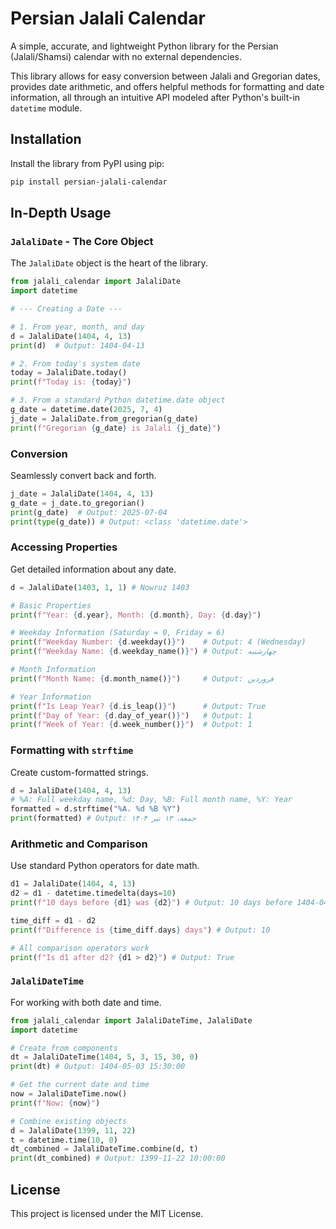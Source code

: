 # Persian Jalali Calendar

A simple, accurate, and lightweight Python library for the Persian (Jalali/Shamsi) calendar with no external dependencies.

This library allows for easy conversion between Jalali and Gregorian dates, provides date arithmetic, and offers helpful methods for formatting and date information, all through an intuitive API modeled after Python's built-in `datetime` module.

## Installation

Install the library from PyPI using pip:

```bash
pip install persian-jalali-calendar
```

## In-Depth Usage

### `JalaliDate` - The Core Object

The `JalaliDate` object is the heart of the library.

```python
from jalali_calendar import JalaliDate
import datetime

# --- Creating a Date ---

# 1. From year, month, and day
d = JalaliDate(1404, 4, 13)
print(d)  # Output: 1404-04-13

# 2. From today's system date
today = JalaliDate.today()
print(f"Today is: {today}")

# 3. From a standard Python datetime.date object
g_date = datetime.date(2025, 7, 4)
j_date = JalaliDate.from_gregorian(g_date)
print(f"Gregorian {g_date} is Jalali {j_date}")
```

### Conversion

Seamlessly convert back and forth.

```python
j_date = JalaliDate(1404, 4, 13)
g_date = j_date.to_gregorian()
print(g_date)  # Output: 2025-07-04
print(type(g_date)) # Output: <class 'datetime.date'>
```

### Accessing Properties

Get detailed information about any date.

```python
d = JalaliDate(1403, 1, 1) # Nowruz 1403

# Basic Properties
print(f"Year: {d.year}, Month: {d.month}, Day: {d.day}")

# Weekday Information (Saturday = 0, Friday = 6)
print(f"Weekday Number: {d.weekday()}")    # Output: 4 (Wednesday)
print(f"Weekday Name: {d.weekday_name()}") # Output: چهارشنبه

# Month Information
print(f"Month Name: {d.month_name()}")     # Output: فروردین

# Year Information
print(f"Is Leap Year? {d.is_leap()}")      # Output: True
print(f"Day of Year: {d.day_of_year()}")   # Output: 1
print(f"Week of Year: {d.week_number()}")  # Output: 1
```

### Formatting with `strftime`

Create custom-formatted strings.

```python
d = JalaliDate(1404, 4, 13)
# %A: Full weekday name, %d: Day, %B: Full month name, %Y: Year
formatted = d.strftime("%A، %d %B %Y")
print(formatted) # Output: جمعه، ۱۳ تیر ۱۴۰۴
```

### Arithmetic and Comparison

Use standard Python operators for date math.

```python
d1 = JalaliDate(1404, 4, 13)
d2 = d1 - datetime.timedelta(days=10)
print(f"10 days before {d1} was {d2}") # Output: 10 days before 1404-04-13 was 1404-04-03

time_diff = d1 - d2
print(f"Difference is {time_diff.days} days") # Output: 10

# All comparison operators work
print(f"Is d1 after d2? {d1 > d2}") # Output: True
```

### `JalaliDateTime`

For working with both date and time.

```python
from jalali_calendar import JalaliDateTime, JalaliDate
import datetime

# Create from components
dt = JalaliDateTime(1404, 5, 3, 15, 30, 0)
print(dt) # Output: 1404-05-03 15:30:00

# Get the current date and time
now = JalaliDateTime.now()
print(f"Now: {now}")

# Combine existing objects
d = JalaliDate(1399, 11, 22)
t = datetime.time(10, 0)
dt_combined = JalaliDateTime.combine(d, t)
print(dt_combined) # Output: 1399-11-22 10:00:00
```

## License

This project is licensed under the MIT License.